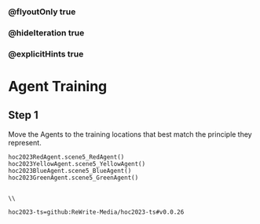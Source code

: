 ### @flyoutOnly true
### @hideIteration true
### @explicitHints true

# Agent Training

## Step 1
Move the Agents to the training locations that best match the principle they represent.

```ghost
hoc2023RedAgent.scene5_RedAgent()
hoc2023YellowAgent.scene5_YellowAgent()
hoc2023BlueAgent.scene5_BlueAgent()
hoc2023GreenAgent.scene5_GreenAgent()
```
```template

\\
```

```package
hoc2023-ts=github:ReWrite-Media/hoc2023-ts#v0.0.26
```